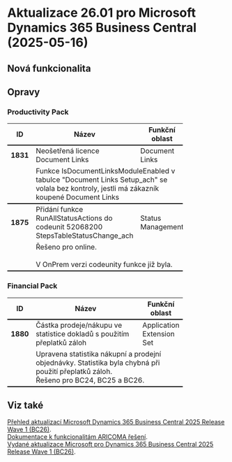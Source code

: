 ﻿# Aktualizace 26.01 pro Microsoft Dynamics 365 Business Central (2025-05-16)

## Nová funkcionalita

## Opravy

### Productivity Pack
<table style="width:80%"><tr><th style="width:8%">ID</th><th style="width:70%">Název</th><th style="width:22%">Funkční oblast</th></tr>
<tr>
        <td style="border-top: 2px solid #000;"><b>1831</b></td>
        <td style="border-top: 2px solid #000;">Neošetřená licence Document Links</td>
        <td style="border-top: 2px solid #000;">Document Links</td>
        </tr><tr>
            <td style="border-bottom: 2px solid #000;"></td>
            <td style="border-bottom: 2px solid #000;" colspan="2"><div><span style="display:inline !important;">Funkce&nbsp;IsDocumentLinksModuleEnabled v tabulce&nbsp;&quot;Document Links Setup_ach&quot; se volala bez kontroly, jestli má zákazník koupené Document Links</span><br> </div></td>
            </tr><tr>
        <td style="border-top: 2px solid #000;"><b>1875</b></td>
        <td style="border-top: 2px solid #000;">Přidání funkce RunAllStatusActions do codeunit 52068200 StepsTableStatusChange_ach</td>
        <td style="border-top: 2px solid #000;">Status Management</td>
        </tr><tr>
            <td style="border-bottom: 2px solid #000;"></td>
            <td style="border-bottom: 2px solid #000;" colspan="2"><div>Řešeno pro online. </div><div><br> </div><div><span style="display:inline !important;">V OnPrem verzi codeunity funkce již byla.</span><br> </div></td>
            </tr> </table>

### Financial Pack
<table style="width:80%"><tr><th style="width:8%">ID</th><th style="width:70%">Název</th><th style="width:22%">Funkční oblast</th></tr>
<tr>
        <td style="border-top: 2px solid #000;"><b>1880</b></td>
        <td style="border-top: 2px solid #000;">Částka prodeje/nákupu ve statistice dokladů s použitím přeplatků záloh</td>
        <td style="border-top: 2px solid #000;">Application Extension Set</td>
        </tr><tr>
            <td style="border-bottom: 2px solid #000;"></td>
            <td style="border-bottom: 2px solid #000;" colspan="2"><div>Upravena statistika nákupní a prodejní objednávky. Statistika byla chybná při použití přeplatků záloh. </div><div>Řešeno pro BC24, BC25 a BC26. </div></td>
            </tr> </table>

## Viz také 

[Přehled aktualizací Microsoft Dynamics 365 Business Central 2025 Release Wave 1 (BC26)](Updates-bc26.md).  
[Dokumentace k funkcionalitám ARICOMA řešení](https://www.aricoma.com/docs/cs-cz/dynamics365/business-central/Solutions/solutions.html).    
[Vydané aktualizace Microsoft pro Dynamics 365 Business Central 2025 Release Wave 1 (BC26)](https://learn.microsoft.com/en-us/dynamics365/business-central/dev-itpro/whatsnew/whatsnew-update-26-1). 

